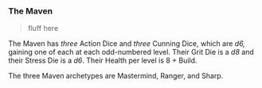 ### The Maven

> fluff here

The Maven has *three* Action Dice and *three* Cunning Dice, which are *d6,* gaining one of each at each odd-numbered level. Their Grit Die is a *d8* and their Stress Die is a *d6*. Their Health per level is 8 + Build.

The three Maven archetypes are Mastermind, Ranger, and Sharp.
